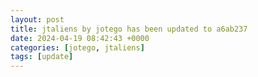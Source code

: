 ```yaml
---
layout: post
title: jtaliens by jotego has been updated to a6ab237
date: 2024-04-19 08:42:43 +0000
categories: [jotego, jtaliens]
tags: [update]
---
```


